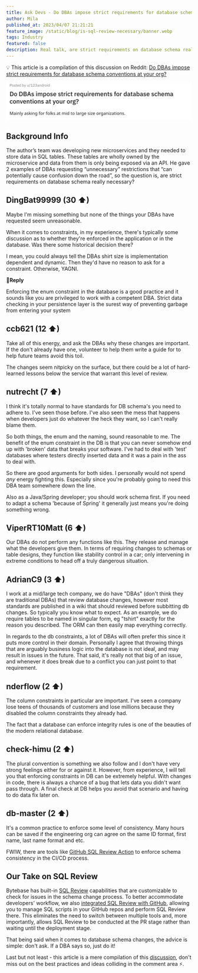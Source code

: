 ```yaml
---
title: Ask Devs - Do DBAs impose strict requirements for database schema conventions at your org?
author: Mila
published_at: 2023/04/07 21:21:21
feature_image: /static/blog/is-sql-review-necessary/banner.webp
tags: Industry
featured: false
description: Real talk, are strict requirements on database schema really necessary? 
---
```


💡 This article is a compilation of this discussion on Reddit: [Do DBAs impose strict requirements for database schema conventions at your org?](https://www.reddit.com/r/ExperiencedDevs/comments/xcswje/do_dbas_impose_strict_requirements_for_database/)

![_](/static/blog/is-sql-review-necessary/reddit.webp)

## Background Info

The author’s team was developing new microservices and they needed to store data in SQL tables. These tables are wholly owned by the microservice and data from them is only being exposed via an API. He gave 2 examples of DBAs requesting “unnecessary” restrictions that “can potentially cause confusion down the road”, so the question is, are strict requirements on database schema really necessary?

## DingBat99999 (30 ⬆)

Maybe I'm missing something but none of the things your DBAs have requested seem unreasonable.

When it comes to constraints, in my experience, there's typically some discussion as to whether they're enforced in the application or in the database. Was there some historical decision there?

I mean, you could always tell the DBAs shirt size is implementation dependent and dynamic. Then they'd have no reason to ask for a constraint. Otherwise, YAGNI.

**💬Reply**

Enforcing the enum constraint in the database is a good practice and it sounds like you are privileged to work with a competent DBA. Strict data checking in your persistence layer is the surest way of preventing garbage from entering your system

## ccb621 (12 ⬆)

Take all of this energy, and ask the DBAs why these changes are important. If the don't already have one, volunteer to help them write a guide for to help future teams avoid this toil.

The changes seem nitpicky on the surface, but there could be a lot of hard-learned lessons below the service that warrant this level of review.

## nutrecht (7 ⬆)

I think it's totally normal to have standards for DB schema's you need to adhere to. I've seen those before. I've also seen the mess that happens when developers just do whatever the heck they want, so I can't really blame them.

So both things, the enum and the naming, sound reasonable to me. The benefit of the enum constraint in the DB is that you can never somehow end up with 'broken' data that breaks your software. I've had to deal with 'test' databases where testers directly inserted data and it was a pain in the ass to deal with.

So there are good arguments for both sides. I personally would not spend _any_ energy fighting this. Especially since you're probably going to need this DBA team somewhere down the line.

Also as a Java/Spring developer; you should work schema first. If you need to adapt a schema 'because of Spring' it generally just means you're doing something wrong.

## ViperRT10Matt (6 ⬆)

Our DBAs do not perform any functions like this. They release and manage what the developers give them. In terms of requiring changes to schemas or table designs, they function like stability control in a car; only intervening in extreme conditions to head off a truly dangerous situation.

## AdrianC9 (3 ⬆)

I work at a mid/large tech company, we do have "DBAs" (don't think they are traditional DBAs) that review database changes, however most standards are published in a wiki that should reviewed before subbitting db changes. So typically you know what to expect. As an example, we do require tables to be named in singular form, eg "tshirt" exactly for the reason you described. The ORM can then easily map everything correctly.

In regards to the db constraints, a lot of DBAs will often prefer this since it puts more control in their domain. Personally I agree that throwing things that are arguably business logic into the database is not ideal, and may result in issues in the future. That said, it's really not that big of an issue, and whenever it does break due to a conflict you can just point to that requirement.

## nderflow (2 ⬆)

The column constraints in particular are important. I've seen a company lose teens of thousands of customers and lose millions because they disabled the column constraints they already had.

The fact that a database can enforce integrity rules is one of the beauties of the modern relational database.

## check-himu (2 ⬆)

The plural convention is something we also follow and I don't have very strong feelings either for or against it. However, from experience, I will tell you that enforcing constraints in DB can be extremely helpful. With changes in code, there is always a chance of a bug that lets data you didn't want pass through. A final check at DB helps you avoid that scenario and having to do data fix later on.

## db-master (2 ⬆)

It's a common practice to enforce some level of consistency. Many hours can be saved if the engineering org can agree on the same ID format, first name, last name format and etc.

FWIW, there are tools like [GitHub SQL Review Action]([https://github.com/marketplace/actions/sql-review](https://github.com/marketplace/actions/sql-review)) to enforce schema consistency in the CI/CD process.

## Our Take on SQL Review

Bytebase has built-in [SQL Review](/docs/sql-review/review-policy/overview) capabilities that are customizable to check for issues in the schema change process. To better accommodate developers' workflow, we also [integrated SQL Review with GitHub](/blog/integrate-sql-review-into-github), allowing you to manage SQL scripts in your GitHub repos and perform SQL Review there. This eliminates the need to switch between multiple tools and, more importantly, allows SQL Review to be conducted at the PR stage rather than waiting until the deployment stage.

That being said when it comes to database schema changes, the advice is simple: don't ask. If a DBA says so, just do it!

Last but not least - this article is a mere compilation of this [discussion](https://www.reddit.com/r/ExperiencedDevs/comments/xcswje/do_dbas_impose_strict_requirements_for_database/), don't miss out on the best practices and ideas colliding in the comment area ⚡️.
